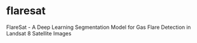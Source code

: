 # flaresat
FlareSat - A Deep Learning Segmentation Model for Gas Flare Detection in Landsat 8 Satellite Images
